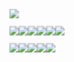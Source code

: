 ![](https://i.pinimg.com/originals/98/96/93/989693bab650d8151871adba73264cd0.gif)

![](https://camo.githubusercontent.com/366a58cf6bb07375749910a72a0703d2957d7bf0742a950b97a5cfec43d7bd14/68747470733a2f2f692e696d6775722e636f6d2f384438303972562e706e67)![](https://external-media.spacehey.net/media/saqFJU6AI2KnycMjcJG6mKS4Y1vWKBM_113O7f33NdQE=/https://y2k.neocities.org/stamps/tumblr_pgef2uZbKY1xzybrpo2_100.png)![](https://i.imgur.com/ChYBrKB.png)![](https://images-wixmp-ed30a86b8c4ca887773594c2.wixmp.com/f/f11edfd2-43af-4062-9708-bd877641010c/da5m7ps-d5384917-03b2-4f42-b00e-1045ad4dd440.png?token=eyJ0eXAiOiJKV1QiLCJhbGciOiJIUzI1NiJ9.eyJzdWIiOiJ1cm46YXBwOjdlMGQxODg5ODIyNjQzNzNhNWYwZDQxNWVhMGQyNmUwIiwiaXNzIjoidXJuOmFwcDo3ZTBkMTg4OTgyMjY0MzczYTVmMGQ0MTVlYTBkMjZlMCIsIm9iaiI6W1t7InBhdGgiOiJcL2ZcL2YxMWVkZmQyLTQzYWYtNDA2Mi05NzA4LWJkODc3NjQxMDEwY1wvZGE1bTdwcy1kNTM4NDkxNy0wM2IyLTRmNDItYjAwZS0xMDQ1YWQ0ZGQ0NDAucG5nIn1dXSwiYXVkIjpbInVybjpzZXJ2aWNlOmZpbGUuZG93bmxvYWQiXX0.E8WQjXqxVVAF8BI_d-cbkBGafq2y18vi736LoaTTDeU)![](https://images-wixmp-ed30a86b8c4ca887773594c2.wixmp.com/f/0938cf49-2197-4feb-8879-9c4ae5643e1b/d4mawqb-7647e377-4077-4717-a302-1ca3a13808ff.gif?token=eyJ0eXAiOiJKV1QiLCJhbGciOiJIUzI1NiJ9.eyJzdWIiOiJ1cm46YXBwOjdlMGQxODg5ODIyNjQzNzNhNWYwZDQxNWVhMGQyNmUwIiwiaXNzIjoidXJuOmFwcDo3ZTBkMTg4OTgyMjY0MzczYTVmMGQ0MTVlYTBkMjZlMCIsIm9iaiI6W1t7InBhdGgiOiJcL2ZcLzA5MzhjZjQ5LTIxOTctNGZlYi04ODc5LTljNGFlNTY0M2UxYlwvZDRtYXdxYi03NjQ3ZTM3Ny00MDc3LTQ3MTctYTMwMi0xY2EzYTEzODA4ZmYuZ2lmIn1dXSwiYXVkIjpbInVybjpzZXJ2aWNlOmZpbGUuZG93bmxvYWQiXX0.Qmli-SMoX6DCtFSdmXOEBydcvNwSrZA5ZuV4NH3419o)![](https://images-wixmp-ed30a86b8c4ca887773594c2.wixmp.com/f/0938cf49-2197-4feb-8879-9c4ae5643e1b/d4m7ivd-c323556f-feb7-47fb-88a7-c92240c1e363.gif?token=eyJ0eXAiOiJKV1QiLCJhbGciOiJIUzI1NiJ9.eyJzdWIiOiJ1cm46YXBwOjdlMGQxODg5ODIyNjQzNzNhNWYwZDQxNWVhMGQyNmUwIiwiaXNzIjoidXJuOmFwcDo3ZTBkMTg4OTgyMjY0MzczYTVmMGQ0MTVlYTBkMjZlMCIsIm9iaiI6W1t7InBhdGgiOiJcL2ZcLzA5MzhjZjQ5LTIxOTctNGZlYi04ODc5LTljNGFlNTY0M2UxYlwvZDRtN2l2ZC1jMzIzNTU2Zi1mZWI3LTQ3ZmItODhhNy1jOTIyNDBjMWUzNjMuZ2lmIn1dXSwiYXVkIjpbInVybjpzZXJ2aWNlOmZpbGUuZG93bmxvYWQiXX0.H_zpyslddI4Jp9Taul2UkkKFEf5gAmFVLRdcj-zc4Ck)

![](https://pixelsafari.neocities.org/stamps/ferret.png)![](https://pixelsafari.neocities.org/stamps/more/cat2.png)![](https://kopawz.neocities.org/stamphoard/stamps3/tobyfox.gif)![](https://images-wixmp-ed30a86b8c4ca887773594c2.wixmp.com/f/5f7d54a2-d5cf-4996-81ca-8eec23482047/d2nwshl-a715a9e4-1281-445f-87ce-a7f94f898275.png?token=eyJ0eXAiOiJKV1QiLCJhbGciOiJIUzI1NiJ9.eyJzdWIiOiJ1cm46YXBwOjdlMGQxODg5ODIyNjQzNzNhNWYwZDQxNWVhMGQyNmUwIiwiaXNzIjoidXJuOmFwcDo3ZTBkMTg4OTgyMjY0MzczYTVmMGQ0MTVlYTBkMjZlMCIsIm9iaiI6W1t7InBhdGgiOiJcL2ZcLzVmN2Q1NGEyLWQ1Y2YtNDk5Ni04MWNhLThlZWMyMzQ4MjA0N1wvZDJud3NobC1hNzE1YTllNC0xMjgxLTQ0NWYtODdjZS1hN2Y5NGY4OTgyNzUucG5nIn1dXSwiYXVkIjpbInVybjpzZXJ2aWNlOmZpbGUuZG93bmxvYWQiXX0.ZLqbTRodPYOVu2nHjF0RZEMmK2m-IVaYwUI0TvJpamI)![](https://images-wixmp-ed30a86b8c4ca887773594c2.wixmp.com/f/a8b85093-83a4-4328-a26c-7b1bcfce5fd8/d1ruqg4-059045a8-6b12-45b3-b246-5b5b3626a16d.gif?token=eyJ0eXAiOiJKV1QiLCJhbGciOiJIUzI1NiJ9.eyJzdWIiOiJ1cm46YXBwOjdlMGQxODg5ODIyNjQzNzNhNWYwZDQxNWVhMGQyNmUwIiwiaXNzIjoidXJuOmFwcDo3ZTBkMTg4OTgyMjY0MzczYTVmMGQ0MTVlYTBkMjZlMCIsIm9iaiI6W1t7InBhdGgiOiJcL2ZcL2E4Yjg1MDkzLTgzYTQtNDMyOC1hMjZjLTdiMWJjZmNlNWZkOFwvZDFydXFnNC0wNTkwNDVhOC02YjEyLTQ1YjMtYjI0Ni01YjViMzYyNmExNmQuZ2lmIn1dXSwiYXVkIjpbInVybjpzZXJ2aWNlOmZpbGUuZG93bmxv)
